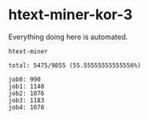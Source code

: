 # htext-miner-kor-3

Everything doing here is automated.

```
htext-miner

total: 5475/9855 (55.55555555555556%)

job0: 990
job1: 1148
job2: 1076
job3: 1183
job4: 1078
```